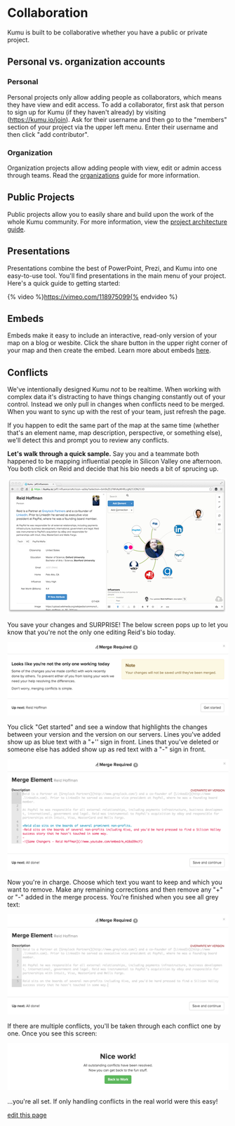 # Collaboration

Kumu is built to be collaborative whether you have a public or private project.

## Personal vs. organization accounts

### Personal
Personal projects only allow adding people as collaborators, which means they have view and edit access. To add a collaborator, first ask that person to sign up for Kumu (if they haven't already) by visiting (https://kumu.io/join). Ask for their username and then go to the "members" section of your project via the upper left menu. Enter their username and then click "add contributor".

### Organization
Organization projects allow adding people with view, edit or admin access through teams. Read the [organizations](../getting-started/organizations.md) guide for more information.

## Public Projects

Public projects allow you to easily share and build upon the work of the whole Kumu community. For more information, view the [project architecture guide](../guides/project-architecture.md).

## Presentations

Presentations combine the best of PowerPoint, Prezi, and Kumu into one easy-to-use tool. You'll find presentations in the main menu of your project. Here's a quick guide to getting started:

{% video %}https://vimeo.com/118975099{% endvideo %}


## Embeds

Embeds make it easy to include an interactive, read-only version of your map on a blog or wesbite. Click the share button in the upper right corner of your map and then create the embed. Learn more about embeds [here](../guides/sharing.md).

## Conflicts

We've intentionally designed Kumu *not* to be realtime. When working with complex data it's distracting to have things changing constantly out of your control. Instead we only pull in changes when conflicts need to be merged. When you want to sync up with the rest of your team, just refresh the page.

If you happen to edit the same part of the map at the same time (whether that's an element name, map description, perspective, or something else), we'll detect this and prompt you to review any conflicts.

**Let's walk through a quick sample.** Say you and a teammate both happened to be mapping influential people in Silicon Valley one afternoon. You both click on Reid and decide that his bio needs a bit of sprucing up.

<img src="../images/merge-screen.png" alt="Reid Hoffman" class="plain">

You save your changes and SURPRISE! The below screen pops up to let you know that you're not the only one editing Reid's bio today.

![Conflicts Step 1](/images/merge-1.png)

You click "Get started" and see a window that highlights the changes between your version and the version on our servers. Lines you've added show up as blue text with a "+'' sign in front. Lines that you've deleted or someone else has added show up as red text with a "-" sign in front.

![Conflicts Step 2](/images/merge-2.png)

Now you're in charge. Choose which text you want to keep and which you want to remove. Make any remaining corrections and then remove any "+" or "-" added in the merge process. You're finished when you see all grey text:

![Conflicts Step 3](/images/merge-3.png)

If there are multiple conflicts, you'll be taken through each conflict one by one. Once you see this screen:

![Conflicts Step 4](/images/merge-4.png)

...you're all set. If only handling conflicts in the real world were this easy!

<span class="edit-link"><a href="https://github.com/kumu/docs/blob/master/guides/collaboration.md" target="_blank"><i class="fa fa-github"></i> edit this page</a></span>
